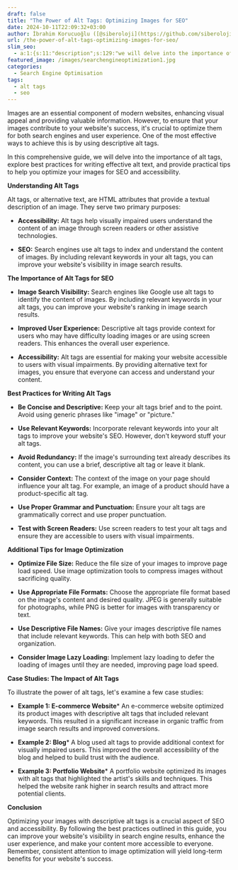 ```yaml
---
draft: false
title: "The Power of Alt Tags: Optimizing Images for SEO"
date: 2024-10-11T22:09:32+03:00
author: İbrahim Korucuoğlu ([@siberoloji](https://github.com/siberoloji))
url: /the-power-of-alt-tags-optimizing-images-for-seo/
slim_seo:
  - a:1:{s:11:"description";s:129:"we will delve into the importance of alt tags, provide practical tips to help you optimize your images for SEO and accessibility.";}
featured_image: /images/searchengineoptimization1.jpg
categories:
  - Search Engine Optimisation
tags:
  - alt tags
  - seo
---
```



Images are an essential component of modern websites, enhancing visual appeal and providing valuable information. However, to ensure that your images contribute to your website's success, it's crucial to optimize them for both search engines and user experience. One of the most effective ways to achieve this is by using descriptive alt tags.



In this comprehensive guide, we will delve into the importance of alt tags, explore best practices for writing effective alt text, and provide practical tips to help you optimize your images for SEO and accessibility.



**Understanding Alt Tags**



Alt tags, or alternative text, are HTML attributes that provide a textual description of an image. They serve two primary purposes:


* **Accessibility:** Alt tags help visually impaired users understand the content of an image through screen readers or other assistive technologies.

* **SEO:** Search engines use alt tags to index and understand the content of images. By including relevant keywords in your alt tags, you can improve your website's visibility in image search results.




**The Importance of Alt Tags for SEO**


* **Image Search Visibility:** Search engines like Google use alt tags to identify the content of images. By including relevant keywords in your alt tags, you can improve your website's ranking in image search results.

* **Improved User Experience:** Descriptive alt tags provide context for users who may have difficulty loading images or are using screen readers. This enhances the overall user experience.

* **Accessibility:** Alt tags are essential for making your website accessible to users with visual impairments. By providing alternative text for images, you ensure that everyone can access and understand your content.




**Best Practices for Writing Alt Tags**


* **Be Concise and Descriptive:** Keep your alt tags brief and to the point. Avoid using generic phrases like "image" or "picture."

* **Use Relevant Keywords:** Incorporate relevant keywords into your alt tags to improve your website's SEO. However, don't keyword stuff your alt tags.

* **Avoid Redundancy:** If the image's surrounding text already describes its content, you can use a brief, descriptive alt tag or leave it blank.

* **Consider Context:** The context of the image on your page should influence your alt tag. For example, an image of a product should have a product-specific alt tag.

* **Use Proper Grammar and Punctuation:** Ensure your alt tags are grammatically correct and use proper punctuation.

* **Test with Screen Readers:** Use screen readers to test your alt tags and ensure they are accessible to users with visual impairments.




**Additional Tips for Image Optimization**


* **Optimize File Size:** Reduce the file size of your images to improve page load speed. Use image optimization tools to compress images without sacrificing quality.

* **Use Appropriate File Formats:** Choose the appropriate file format based on the image's content and desired quality. JPEG is generally suitable for photographs, while PNG is better for images with transparency or text.

* **Use Descriptive File Names:** Give your images descriptive file names that include relevant keywords. This can help with both SEO and organization.

* **Consider Image Lazy Loading:** Implement lazy loading to defer the loading of images until they are needed, improving page load speed.




**Case Studies: The Impact of Alt Tags**



To illustrate the power of alt tags, let's examine a few case studies:


* **Example 1: E-commerce Website*** An e-commerce website optimized its product images with descriptive alt tags that included relevant keywords. This resulted in a significant increase in organic traffic from image search results and improved conversions.



* **Example 2: Blog*** A blog used alt tags to provide additional context for visually impaired users. This improved the overall accessibility of the blog and helped to build trust with the audience.



* **Example 3: Portfolio Website*** A portfolio website optimized its images with alt tags that highlighted the artist's skills and techniques. This helped the website rank higher in search results and attract more potential clients.

**Conclusion**



Optimizing your images with descriptive alt tags is a crucial aspect of SEO and accessibility. By following the best practices outlined in this guide, you can improve your website's visibility in search engine results, enhance the user experience, and make your content more accessible to everyone. Remember, consistent attention to image optimization will yield long-term benefits for your website's success.
